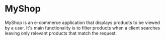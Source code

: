 # MyShop
MyShop is an e-commerce application that displays products to be viewed by a user.
It's main functionality is to filter products when a client searches leaving only
relevant products that match the request.
